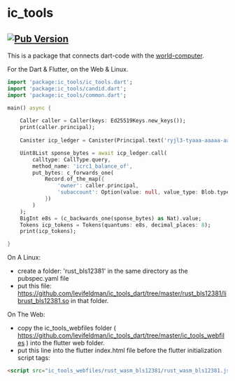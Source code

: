 # ic_tools
[![Pub Version](https://shields.io/pub/v/ic_tools)](https://pub.dev/packages/ic_tools)
----------
This is a package that connects dart-code with the [world-computer](https://internetcomputer.org).

For the Dart & Flutter, on the Web & Linux.

```dart
import 'package:ic_tools/ic_tools.dart';
import 'package:ic_tools/candid.dart';
import 'package:ic_tools/common.dart';

main() async {
    
    Caller caller = Caller(keys: Ed25519Keys.new_keys());
    print(caller.principal);
    
    Canister icp_ledger = Canister(Principal.text('ryjl3-tyaaa-aaaaa-aaaba-cai'));

    Uint8List sponse_bytes = await icp_ledger.call(
        calltype: CallType.query,
        method_name: 'icrc1_balance_of',
        put_bytes: c_forwards_one(
            Record.of_the_map({
                'owner': caller.principal,
                'subaccount': Option(value: null, value_type: Blob.type_mode())
            })
        )
    );
    BigInt e8s = (c_backwards_one(sponse_bytes) as Nat).value; 
    Tokens icp_tokens = Tokens(quantums: e8s, decimal_places: 8);
    print(icp_tokens);    

}
```

On A Linux:
 - create a folder: 'rust_bls12381' in the same directory as the pubspec.yaml file
 - put this file: https://github.com/levifeldman/ic_tools_dart/tree/master/rust_bls12381/librust_bls12381.so in that folder.

On The Web:
 - copy the ic_tools_webfiles folder ( https://github.com/levifeldman/ic_tools_dart/tree/master/ic_tools_webfiles ) into the flutter web folder.
 - put this line into the flutter index.html file before the flutter initialization script tags:

```html
<script src="ic_tools_webfiles/rust_wasm_bls12381/rust_wasm_bls12381.js"></script>   
```
